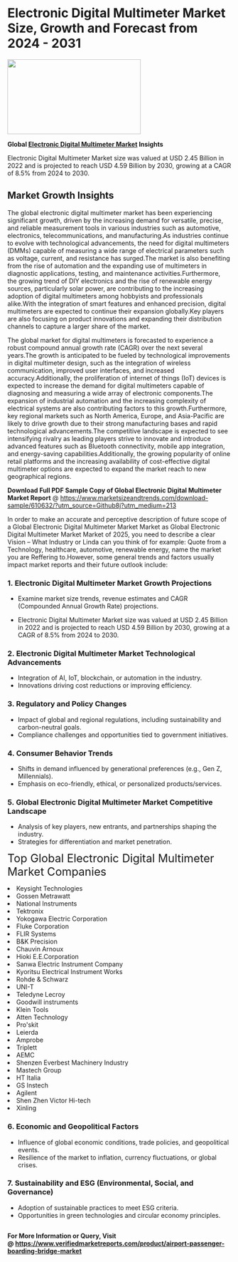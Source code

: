 <H1>Electronic Digital Multimeter Market Size, Growth and Forecast from 2024 - 2031</H1><img class="aligncenter size-medium wp-image-584254" src="https://thirdeyenews.in/wp-content/uploads/2024/09/Global-Market-Research-300x168.jpeg" alt="" width="300" height="168" /><p><strong>Global&nbsp;<a href="https://www.marketsizeandtrends.com/download-sample/610632/?utm_source=Github8j?utm_medium=213">Electronic Digital Multimeter Market</a> Insights</strong></p><p>Electronic Digital Multimeter Market size was valued at USD 2.45 Billion in 2022 and is projected to reach USD 4.59 Billion by 2030, growing at a CAGR of 8.5% from 2024 to 2030.</p><p><h2>Market Growth Insights</h2> <p>The global electronic digital multimeter market has been experiencing significant growth, driven by the increasing demand for versatile, precise, and reliable measurement tools in various industries such as automotive, electronics, telecommunications, and manufacturing.As industries continue to evolve with technological advancements, the need for digital multimeters (DMMs) capable of measuring a wide range of electrical parameters such as voltage, current, and resistance has surged.The market is also benefiting from the rise of automation and the expanding use of multimeters in diagnostic applications, testing, and maintenance activities.Furthermore, the growing trend of DIY electronics and the rise of renewable energy sources, particularly solar power, are contributing to the increasing adoption of digital multimeters among hobbyists and professionals alike.With the integration of smart features and enhanced precision, digital multimeters are expected to continue their expansion globally.Key players are also focusing on product innovations and expanding their distribution channels to capture a larger share of the market.</p> <p>The global market for digital multimeters is forecasted to experience a robust compound annual growth rate (CAGR) over the next several years.The growth is anticipated to be fueled by technological improvements in digital multimeter design, such as the integration of wireless communication, improved user interfaces, and increased accuracy.Additionally, the proliferation of internet of things (IoT) devices is expected to increase the demand for digital multimeters capable of diagnosing and measuring a wide array of electronic components.The expansion of industrial automation and the increasing complexity of electrical systems are also contributing factors to this growth.Furthermore, key regional markets such as North America, Europe, and Asia-Pacific are likely to drive growth due to their strong manufacturing bases and rapid technological advancements.The competitive landscape is expected to see intensifying rivalry as leading players strive to innovate and introduce advanced features such as Bluetooth connectivity, mobile app integration, and energy-saving capabilities.Additionally, the growing popularity of online retail platforms and the increasing availability of cost-effective digital multimeter options are expected to expand the market reach to new geographical regions.<p><span class=""><strong>Download Full PDF Sample Copy of Global Electronic Digital Multimeter Market Report</strong> @ <a href="https://www.marketsizeandtrends.com/download-sample/610632/?utm_source=Github8j?utm_medium=213" target="_blank">https://www.marketsizeandtrends.com/download-sample/610632/?utm_source=Github8j?utm_medium=213</a></span></p><p>In order to make an accurate and perceptive description of future scope of a Global&nbsp;Electronic Digital Multimeter Market Market as Global&nbsp;Electronic Digital Multimeter Market Market of 2025, you need to describe a clear Vision &ndash; What Industry or Linda can you think of for example: Quote from a Technology, healthcare, automotive, renewable energy, name the market you are Reffering to.However, some general trends and factors usually impact market reports and their future outlook include:</p><h3>1.&nbsp;<strong>Electronic Digital Multimeter Market Growth Projections</strong></h3><ul><li>Examine market size trends, revenue estimates and CAGR (Compounded Annual Growth Rate) projections.</li><li><p>Electronic Digital Multimeter Market size was valued at USD 2.45 Billion in 2022 and is projected to reach USD 4.59 Billion by 2030, growing at a CAGR of 8.5% from 2024 to 2030.</p></li></ul><h3>2.&nbsp;<strong>Electronic Digital Multimeter Market Technological Advancements</strong></h3><ul><li>Integration of AI, IoT, blockchain, or automation in the industry.</li><li>Innovations driving cost reductions or improving efficiency.</li></ul><h3>3.&nbsp;<strong>Regulatory and Policy Changes</strong></h3><ul><li>Impact of global and regional regulations, including sustainability and carbon-neutral goals.</li><li>Compliance challenges and opportunities tied to government initiatives.</li></ul><h3>4.&nbsp;<strong>Consumer Behavior Trends</strong></h3><ul><li>Shifts in demand influenced by generational preferences (e.g., Gen Z, Millennials).</li><li>Emphasis on eco-friendly, ethical, or personalized products/services.</li></ul><h3>5.&nbsp;<strong>Global Electronic Digital Multimeter Market Competitive Landscape</strong></h3><ul><li>Analysis of key players, new entrants, and partnerships shaping the industry.</li><li>Strategies for differentiation and market penetration.</li></ul><p data-pm-slice="1 1 []"><span style="color: inherit; font-family: inherit; font-size: 25px;">Top Global Electronic Digital Multimeter Market Companies</span></p><div class="" data-test-id=""><p><li>Keysight Technologies</li><li> Gossen Metrawatt</li><li> National Instruments</li><li> Tektronix</li><li> Yokogawa Electric Corporation</li><li> Fluke Corporation</li><li> FLIR Systems</li><li> B&K Precision</li><li> Chauvin Arnoux</li><li> Hioki E.E.Corporation</li><li> Sanwa Electric Instrument Company</li><li> Kyoritsu Electrical Instrument Works</li><li> Rohde & Schwarz</li><li> UNI-T</li><li> Teledyne Lecroy</li><li> Goodwill instruments</li><li> Klein Tools</li><li> Atten Technology</li><li> Pro'skit</li><li> Leierda</li><li> Amprobe</li><li> Triplett</li><li> AEMC</li><li> Shenzen Everbest Machinery Industry</li><li> Mastech Group</li><li> HT Italia</li><li> GS Instech</li><li> Agilent</li><li> Shen Zhen Victor Hi-tech</li><li> Xinling</li></p></div><h3>6.&nbsp;<strong>Economic and Geopolitical Factors</strong></h3><ul><li>Influence of global economic conditions, trade policies, and geopolitical events.</li><li>Resilience of the market to inflation, currency fluctuations, or global crises.</li></ul><h3>7.&nbsp;<strong>Sustainability and ESG (Environmental, Social, and Governance)</strong></h3><ul><li>Adoption of sustainable practices to meet ESG criteria.</li><li>Opportunities in green technologies and circular economy principles.</li></ul><h2><strong style="font-size: 14px;">For More Information or Query, Visit @&nbsp;</strong><a style="background-color: #ffffff; font-size: 14px;" href="https://www.marketsizeandtrends.com/report/electronic-digital-multimeter-market/" target="_blank">https://www.verifiedmarketreports.com/product/airport-passenger-boarding-bridge-market</a></h2>